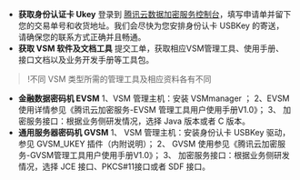 - **获取身份认证卡 Ukey** 
登录到 [腾讯云数据加密服务控制台](https://console.cloud.tencent.com/hsm?rid=1)，填写申请单并留下您的交易单号和收货地址。我们会尽快为您安排身份认卡 USBKey 的寄送，请确保您的联系方式正确并且畅通。
- **获取 VSM 软件及文档工具**
提交工单，获取相应VSM管理工具、使用手册、接口文档以及业务开发手册等工具包。
>!不同 VSM 类型所需的管理工具及相应资料各有不同
- **金融数据密码机 EVSM** 
1、VSM 管理主机：安装 VSMmanager ；
2、EVSM 使用详情参见《腾讯云加密服务-EVSM 管理工具用户使用手册V1.0》；
3、 加密服务接口：根据业务侧研发情况，选择 Java 版本或者 C 版本。
- **通用服务器密码机 GVSM**
1、 VSM 管理主机：安装身份认卡 USBKey 驱动，参见 GVSM_UKEY 插件（内附说明）；
2、 GVSM 使用参见《腾讯云加密服务-GVSM管理工具用户使用手册V1.0》；
3、 加密服务接口：根据业务侧研发情况，选择 JCE 接口、PKCS#11接口或者 SDF 接口。
